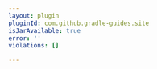```yaml
---
layout: plugin
pluginId: com.github.gradle-guides.site
isJarAvailable: true
error: ''
violations: []

---
```

